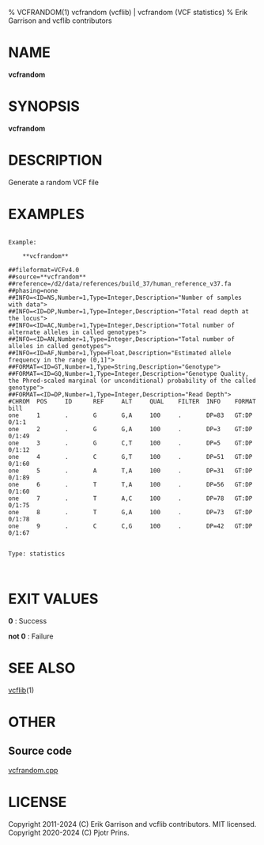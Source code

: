 % VCFRANDOM(1) vcfrandom (vcflib) | vcfrandom (VCF statistics)
% Erik Garrison and vcflib contributors

# NAME

**vcfrandom**

# SYNOPSIS

**vcfrandom**

# DESCRIPTION

Generate a random VCF file





# EXAMPLES

```

Example:

    **vcfrandom**

##fileformat=VCFv4.0
##source=**vcfrandom**
##reference=/d2/data/references/build_37/human_reference_v37.fa
##phasing=none
##INFO=<ID=NS,Number=1,Type=Integer,Description="Number of samples with data">
##INFO=<ID=DP,Number=1,Type=Integer,Description="Total read depth at the locus">
##INFO=<ID=AC,Number=1,Type=Integer,Description="Total number of alternate alleles in called genotypes">
##INFO=<ID=AN,Number=1,Type=Integer,Description="Total number of alleles in called genotypes">
##INFO=<ID=AF,Number=1,Type=Float,Description="Estimated allele frequency in the range (0,1]">
##FORMAT=<ID=GT,Number=1,Type=String,Description="Genotype">
##FORMAT=<ID=GQ,Number=1,Type=Integer,Description="Genotype Quality, the Phred-scaled marginal (or unconditional) probability of the called genotype">
##FORMAT=<ID=DP,Number=1,Type=Integer,Description="Read Depth">
#CHROM  POS     ID      REF     ALT     QUAL    FILTER  INFO    FORMAT  bill
one     1       .       G       G,A     100     .       DP=83   GT:DP   0/1:1
one     2       .       G       G,A     100     .       DP=3    GT:DP   0/1:49
one     3       .       G       C,T     100     .       DP=5    GT:DP   0/1:12
one     4       .       C       G,T     100     .       DP=51   GT:DP   0/1:60
one     5       .       A       T,A     100     .       DP=31   GT:DP   0/1:89
one     6       .       T       T,A     100     .       DP=56   GT:DP   0/1:60
one     7       .       T       A,C     100     .       DP=78   GT:DP   0/1:75
one     8       .       T       G,A     100     .       DP=73   GT:DP   0/1:78
one     9       .       C       C,G     100     .       DP=42   GT:DP   0/1:67


Type: statistics

      

```



# EXIT VALUES

**0**
: Success

**not 0**
: Failure

# SEE ALSO



[vcflib](./vcflib.md)(1)



# OTHER

## Source code

[vcfrandom.cpp](https://github.com/vcflib/vcflib/blob/master/src/vcfrandom.cpp)

# LICENSE

Copyright 2011-2024 (C) Erik Garrison and vcflib contributors. MIT licensed.
Copyright 2020-2024 (C) Pjotr Prins.

<!--
  Created with ./scripts/bin2md.rb scripts/bin2md-template.erb
-->
